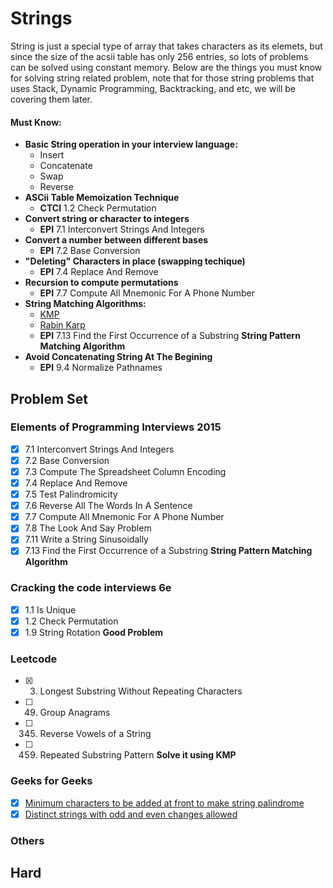 # Strings
String is just a special type of array that takes characters as its elemets, but since
the size of the acsii table has only 256 entries, so lots of problems can be solved using
constant memory. Below are the things you must know for solving string related problem, note 
that for those string problems that uses Stack, Dynamic Programming, Backtracking, and etc,
we will be covering them later.

#### Must Know:
* **Basic String operation in your interview language:**
    - Insert
    - Concatenate
    - Swap
    - Reverse
* **ASCii Table Memoization Technique**
    - **CTCI** 1.2 Check Permutation
* **Convert string or character to integers**
    - **EPI** 7.1 Interconvert Strings And Integers
* **Convert a number between different bases**
    - **EPI** 7.2 Base Conversion
* **"Deleting" Characters in place (swapping techique)**
    - **EPI** 7.4 Replace And Remove
* **Recursion to compute permutations**
    - **EPI** 7.7 Compute All Mnemonic For A Phone Number
* **String Matching Algorithms:**
    - [KMP](https://www.youtube.com/watch?v=5i7oKodCRJo)
    - [Rabin Karp](https://www.youtube.com/watch?v=H4VrKHVG5qI)
    - **EPI** 7.13 Find the First Occurrence of a Substring **String Pattern Matching Algorithm**
* **Avoid Concatenating String At The Begining**
    - **EPI** 9.4 Normalize Pathnames
    
    
## Problem Set


### Elements of Programming Interviews 2015
- [x] 7.1 Interconvert Strings And Integers
- [x] 7.2 Base Conversion
- [x] 7.3 Compute The Spreadsheet Column Encoding
- [x] 7.4 Replace And Remove
- [x] 7.5 Test Palindromicity
- [x] 7.6 Reverse All The Words In A Sentence
- [x] 7.7 Compute All Mnemonic For A Phone Number
- [x] 7.8 The Look And Say Problem
- [x] 7.11 Write a String Sinusoidally
- [x] 7.13 Find the First Occurrence of a Substring **String Pattern Matching Algorithm**

### Cracking the code interviews 6e
- [x] 1.1 Is Unique
- [x] 1.2 Check Permutation
- [x] 1.9 String Rotation **Good Problem**

### Leetcode
- [x] 3. Longest Substring Without Repeating Characters
- [ ] 49. Group Anagrams
- [ ] 345. Reverse Vowels of a String
- [ ] 459. Repeated Substring Pattern **Solve it using KMP**

### Geeks for Geeks
- [x] [Minimum characters to be added at front to make string palindrome](http://www.geeksforgeeks.org/minimum-characters-added-front-make-string-palindrome/)
- [x] [Distinct strings with odd and even changes allowed](http://www.geeksforgeeks.org/distinct-strings-odd-even-changes-allowed/)

### Others

## Hard





